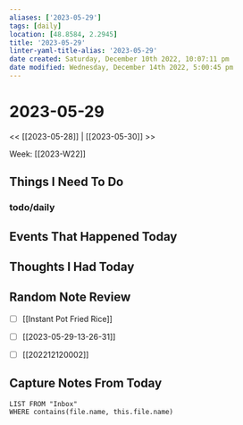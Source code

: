 ```yaml
---
aliases: ['2023-05-29']
tags: [daily]
location: [48.8584, 2.2945]
title: '2023-05-29'
linter-yaml-title-alias: '2023-05-29'
date created: Saturday, December 10th 2022, 10:07:11 pm
date modified: Wednesday, December 14th 2022, 5:00:45 pm
---
```


# 2023-05-29

<< [[2023-05-28]] | [[2023-05-30]] >>

Week: [[2023-W22]]

## Things I Need To Do

### todo/daily

## Events That Happened Today

## Thoughts I Had Today

## Random Note Review


- [ ] [[Instant Pot Fried Rice]]
- [ ] [[2023-05-29-13-26-31]]
- [ ] [[202212120002]]



## Capture Notes From Today

```dataview
LIST FROM "Inbox"
WHERE contains(file.name, this.file.name)
```
